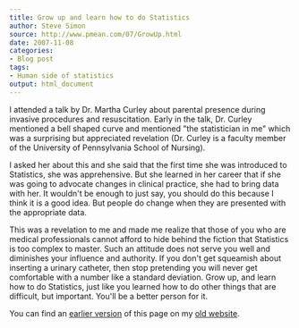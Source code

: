 ```yaml
---
title: Grow up and learn how to do Statistics
author: Steve Simon
source: http://www.pmean.com/07/GrowUp.html
date: 2007-11-08
categories:
- Blog post
tags:
- Human side of statistics
output: html_document
---
```


I attended a talk by Dr. Martha Curley about parental presence during invasive procedures and resuscitation. Early in the talk, Dr. Curley mentioned a bell shaped curve and mentioned "the statistician in me" which was a surprising but appreciated revelation (Dr. Curley is a faculty member of the University of Pennsylvania School of Nursing).

I asked her about this and she said that the first time she was introduced to Statistics, she was apprehensive. But she learned in her career that if she was going to advocate changes in clinical practice, she had to bring data with her. It wouldn't be enough to just say, you should do this because I think it is a good idea. But people do change when they are presented with the appropriate data.

This was a revelation to me and made me realize that those of you who are medical professionals cannot afford to hide behind the fiction that Statistics is too complex to master. Such an attitude does not serve you well and diminishes your influence and authority. If you don't get squeamish about inserting a urinary catheter, then stop pretending you will never get comfortable with a number like a standard deviation. Grow up, and learn how to do Statistics, just like you learned how to do other things that are difficult, but important. You'll be a better person for it.

You can find an [earlier version][sim1] of this page on my [old website][sim2].

[sim1]: http://www.pmean.com/07/GrowUp.html
[sim2]: http://www.pmean.com
